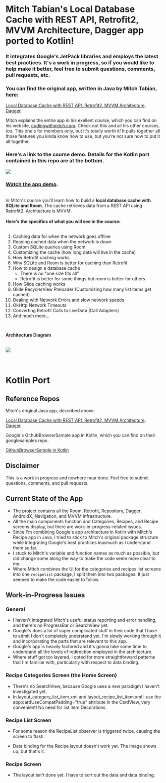 # Mitch Tabian's Local Database Cache with REST API, Retrofit2, MVVM Architecture, Dagger app ported to Kotlin!

### It integrates Google's JetPack libraries and employs the latest best practices. It's a work in progress, so if you would like to help make it better, feel free to submit questions, comments, pull requests, etc.

### You can find the original app, written in Java by Mitch Tabian, here:

<a href='https://codingwithmitch.com/courses/android-local-database-cache-rest-api/' target='_blank'>Local Database Cache with REST API, Retrofit2, MVVM Architecture, Dagger</a>

Mitch explains the entire app in his exellent course, which you can find on his website, <a href='https://codingwithmitch.com' target='_blank'>codingwithmitch.com</a>. Check out this and all his other courses, too. This one's for members only, but it's totally worth it! It pulls together all those features you kinda know how to use, but you're not sure how to put it all together. 

### Here's a link to the course demo. Details for the Kotlin port contained in this repo are at the bottom.

<a href='https://codingwithmitch.com/courses/android-local-database-cache-rest-api/demo/' target='_blank'><img class='header-img' src='https://codingwithmitch.s3.amazonaws.com/static/android-local-database-cache-rest-api/images/rest_api_database_cache_mvvm.png' /></a>

<h3><a href='https://codingwithmitch.com/courses/android-local-database-cache-rest-api/demo' target='_blank'>Watch the app demo</a>.</h3>

<br>
In Mitch's course you'll learn how to build a <strong>local database cache with SQLite and Room</strong>. The cache retrieves data from a REST API using Retrofit2. Architecture is MVVM.
<br><br>
<strong>Here's the specifics of what you will see in the course:</strong>
<br><br>
<ol>
<li>Caching data for when the network goes offline</li>
<li>Reading cached data when the network is down</li>
<li>Custom SQLite queries using Room</li>
<li>Customizing the cache (how long data will live in the cache)</li>
<li>How Retrofit caching works</li>
<li>Why SQLite and Room is better for caching than Retrofit</li>
<li>How to design a database cache
<ul>
<li>There is no "one size fits all"</li>
<li>Retrofit is better for some things but room is better for others</li>
</ul>
</li>
<li>How Glide caching works</li>
<li>Glide RecyclerView Preloader (Customizing how many list items get cached)</li>
<li>Dealing with Network Errors and slow network speeds</li>
<li>OkHttp Network Timeouts</li>
<li>Converting Retrofit Calls to LiveData (Call Adapters)</li>
<li>And much more...</li>
</ol>
<br>

<strong>Architecture Diagram</strong>
<br><br>
<div class="text-center">
<img class="img-fluid text-center" src="https://codingwithmitch.s3.amazonaws.com/static/blog/8/mvvm_architecture.png"/>
</div>
<br><br>

# Kotlin Port

## Reference Repos

Mitch's original Java app, described above:

<a href='https://codingwithmitch.com/courses/android-local-database-cache-rest-api/' target='_blank'>Local Database Cache with REST API, Retrofit2, MVVM Architecture, Dagger</a>

Google's GithubBrowserSample app in Kotlin, which you can find on their googlesamples repo. 

<a href='https://github.com/googlesamples/android-architecture-components/tree/master/GithubBrowserSample' target='_blank'>GithubBrowserSample in Kotlin</a>

## Disclaimer

This is a work in progress and nowhere near done. Feel free to submit questions, comments, and pull requests.

## Current State of the App
* The project contains all the Room, Retrofit, Repository, Dagger, AndroidX, Navigation, and MVVM  infrastructure. 
* All the main components function and Categories, Recipes, and Recipe screens display, but there are work-in-progress-related issues.
* Since I'm combining Google's app architecture in Kotlin with Mitch's Recipe app in Java, I tried to stick to Mitch's original package structure while integrating Google's best practices inasmuch as I understand them so far.
* I stuck to Mitch's variable and function names as much as possible, but did change some along the way to make the code seem more clear to me. 
* Where Mitch combines the UI for the categories and recipes list screens into one ```recipelist``` package, I split them into two packages. It just seemed to make the code easier to follow.

## Work-in-Progress Issues
### General
* I haven't integrated Mitch's useful status reporting and error handling, and there's no ProgressBar or SearchView yet.
* Google's does a lot of super complicated stuff in their code that I have to admit I don't completely understand yet. I'm slowly working through it and incorporating the parts that are relevant to this app.
* Google's app is heavily factored and it's gonna take some time to understand all the levels of redirection employed in the architecture. 
* Where stuff got too layered, I opted for more straightforward patterns that I'm familiar with, particularly with respect to data binding.
 
### Recipe Categories Screen (the Home Screen)
* There's no SearchView, because Google uses a new paradigm I haven't investigated yet.
* In layout_category_list_item.xml and layout_recipe_list_item.xml I use the app:cardUseCompatPadding="true" attribute in the CardView, very convenient! No need for list item Decorations.


### Recipe List Screen
* For some reason the RecipeList observer is triggered twice, causing the screen to flash.

* Data binding for the Recipe layout doesn't work yet. The image shows up, but that's it.

### Recipe Screen
* The layout isn't done yet. I have to sort out the data and data binding.